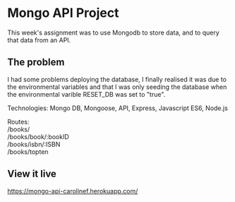 # Mongo API Project

This week's assignment was to use Mongodb to store data, and to query that data from an API.

## The problem

I had some problems deploying the database, I finally realised it was due to the environmental variables and that I was only seeding the database when the environmental varible RESET_DB was set to "true".

Technologies: Mongo DB, Mongoose, API, Express, Javascript ES6, Node.js

Routes:<br>
/books/<br>
/books/book/:bookID<br>
/books/isbn/:ISBN<br>
/books/topten

## View it live

https://mongo-api-carolinef.herokuapp.com/
